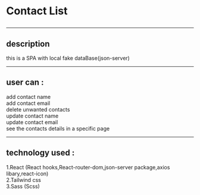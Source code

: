 # Contact List <hr/>
## description <br/>
this is a SPA with local fake dataBase(json-server) <hr/>
## user can :  <br/>
add contact name  <br/>
add contact email   <br/>
delete unwanted contacts  <br/>
update contact name  <br/>
update contact email  <br/>
see the contacts details in a specific page <hr/>
## technology used : <br/>
1.React (React hooks,React-router-dom,json-server package,axios libary,react-icon) <br/>
2.Tailwind css <br/>
3.Sass (Scss) <br/>
 
